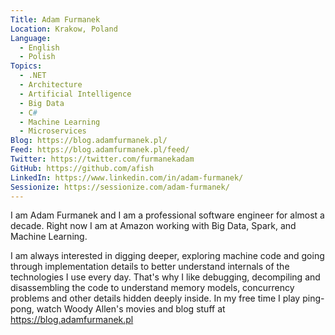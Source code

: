 ```yaml
---
Title: Adam Furmanek
Location: Krakow, Poland
Language:
  - English
  - Polish
Topics:
  - .NET
  - Architecture
  - Artificial Intelligence
  - Big Data
  - C#
  - Machine Learning
  - Microservices
Blog: https://blog.adamfurmanek.pl/
Feed: https://blog.adamfurmanek.pl/feed/
Twitter: https://twitter.com/furmanekadam
GitHub: https://github.com/afish
LinkedIn: https://www.linkedin.com/in/adam-furmanek/
Sessionize: https://sessionize.com/adam-furmanek/
---
```

I am Adam Furmanek and I am a professional software engineer for almost a decade. Right now I am at Amazon working with Big Data, Spark, and Machine Learning.

I am always interested in digging deeper, exploring machine code and going through implementation details to better understand internals of the technologies I use every day. That's why I like debugging, decompiling and disassembling the code to understand memory models, concurrency problems and other details hidden deeply inside. In my free time I play ping-pong, watch Woody Allen's movies and blog stuff at https://blog.adamfurmanek.pl
